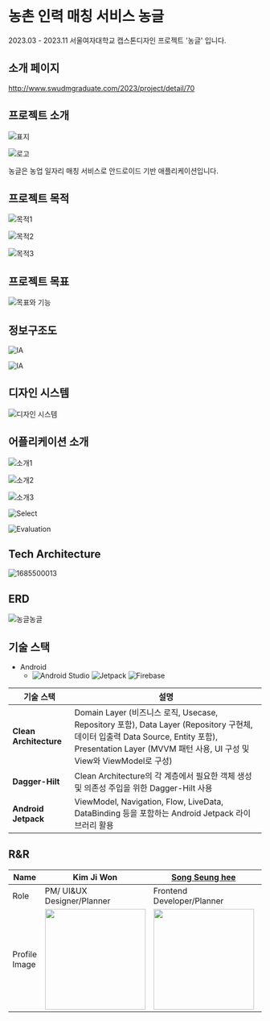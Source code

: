 # 농촌 인력 매칭 서비스 농글 
2023.03 - 2023.11 서울여자대학교 캡스톤디자인 프로젝트 '농글' 입니다.


## 소개 페이지
http://www.swudmgraduate.com/2023/project/detail/70


## 프로젝트 소개

![표지](https://github.com/songseunghei/CapstoneProject/assets/80136506/cb4bc378-0274-40a5-bc12-555ddaac2209)


![로고](https://github.com/songseunghei/CapstoneProject/assets/80136506/3155ed09-c471-4026-8cd8-6de6f8004de6)

농글은 농업 일자리 매칭 서비스로 안드로이드 기반 애플리케이션입니다.


## 프로젝트 목적

![목적1](https://github.com/songseunghei/CapstoneProject/assets/80136506/f50028bf-cefe-4cbf-b785-9a50b8ea1a05)

![목적2](https://github.com/songseunghei/CapstoneProject/assets/80136506/fec92c50-2fc1-4152-82ca-29ef41286efc)

![목적3](https://github.com/songseunghei/CapstoneProject/assets/80136506/132b01ce-78b7-46e2-9e24-10f50ca765fc)


## 프로젝트 목표

![목표와 기능](https://github.com/songseunghei/CapstoneProject/assets/80136506/3e7170de-2b69-4685-b0d1-e5e8d8bb3231)


## 정보구조도

![IA](https://github.com/songseunghei/Nonggle/assets/80136506/1ba43029-d4f3-4070-a1af-fbc7fcb0fcf7)

![IA](https://github.com/songseunghei/Nonggle/assets/80136506/eebeba85-b7b0-4d55-8f13-db54dfb58ba0)


## 디자인 시스템

![디자인 시스템](https://github.com/songseunghei/CapstoneProject/assets/80136506/917462a1-3241-4068-8227-78021b44e656)


## 어플리케이션 소개

![소개1](https://github.com/songseunghei/CapstoneProject/assets/80136506/40c5e699-de17-411b-9196-97056e6352f9)

![소개2](https://github.com/songseunghei/CapstoneProject/assets/80136506/0d70024c-ce1f-422b-b0f9-ecc24711a950)

![소개3](https://github.com/songseunghei/CapstoneProject/assets/80136506/ad148b96-6f4c-4b5a-bb49-9cb8f2b51755)

![Select](https://github.com/songseunghei/CapstoneProject/assets/80136506/c7245cb6-a458-4128-8e3e-1e2b11780547)

![Evaluation](https://github.com/songseunghei/CapstoneProject/assets/80136506/8ebf60c3-6d53-48a8-8eba-84aefb67fc7e)


## Tech Architecture

![1685500013](https://github.com/songseunghei/CapstoneProject/assets/80136506/cf73abfb-7f2d-40c6-a174-ca657a7301e6)


## ERD

![농글농글](https://github.com/songseunghei/CapstoneProject/assets/80136506/82bd8ddb-4fce-4796-9078-c990d13d5333)

## 기술 스택

- Android
    - ![Android Studio](https://img.shields.io/badge/Android%20Studio-%233DDC84?logo=androidstudio&logoColor=white)
      ![Jetpack](https://img.shields.io/badge/Jetpack%20-%234285F4?logo=jetpackcompose&logoColor=white)
      ![Firebase](https://img.shields.io/badge/Firebase-FFCA28?style=flat-square&logo=firebase&logoColor=black)
  
| 기술 스택 | 설명 |
|-----------|------|
| **Clean Architecture** | Domain Layer (비즈니스 로직, Usecase, Repository 포함), Data Layer (Repository 구현체, 데이터 입출력 Data Source, Entity 포함), Presentation Layer (MVVM 패턴 사용, UI 구성 및 View와 ViewModel로 구성) |
| **Dagger-Hilt** | Clean Architecture의 각 계층에서 필요한 객체 생성 및 의존성 주입을 위한 Dagger-Hilt 사용 |
| **Android Jetpack** | ViewModel, Navigation, Flow, LiveData, DataBinding 등을 포함하는 Android Jetpack 라이브러리 활용 |


## R&R
| Name | Kim Ji Won | [Song Seung hee](https://github.com/songseunghei) | Kim Ka Eun | Jeong Hye Ri |
| --- | --- | --- |--- | --- |
| Role | PM/ UI&UX Designer/Planner | Frontend Developer/Planner | Graphic Designer | UI&UX Designer |
| Profile Image | <img src="https://github.com/songseunghei/Nonggle/assets/80136506/9b3554cc-416b-49a6-ac9f-805c4c38d748" width="200"/> | <img src="https://github.com/AlwaysFighting/SeoulEducation_AppService/assets/87655596/3effd961-c190-4013-b46b-3429eb5a8f82" width="200"/> | <img src="https://github.com/songseunghei/Nonggle/assets/80136506/c912e606-377b-41e0-86fc-6af83fb8f7c0" width="200"/> | <img src="https://github.com/songseunghei/Nonggle/assets/80136506/b040d6f2-9c51-4d38-9402-a29cac7478e2" width="200"/> |




